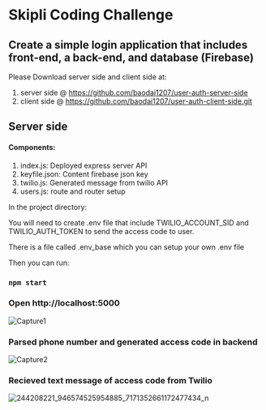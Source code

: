 # Skipli Coding Challenge
## Create a simple login application that includes front-end, a back-end, and database (Firebase)

Please Download server side and client side at:
1. server side @ https://github.com/baodai1207/user-auth-server-side
2. client side @ https://github.com/baodai1207/user-auth-client-side.git


## Server side
#### Components:
1. index.js: Deployed express server API
2. keyfile.json: Content firebase json key
3. twilio.js: Generated message from twilio API
4. users.js: route and router setup


In the project directory:

You will need to create .env file that include TWILIO_ACCOUNT_SID and TWILIO_AUTH_TOKEN to send the access code to user.

There is a file called .env_base which you can setup your own .env file

Then you can run:

### `npm start`

### Open http://localhost:5000

![Capture1](https://user-images.githubusercontent.com/25336029/136139375-22631eed-6199-4f74-8d30-1c6b6f9e7505.PNG)

### Parsed phone number and generated access code in backend

![Capture2](https://user-images.githubusercontent.com/25336029/136139380-cf4c6441-dc7a-472b-84b9-08f97341ece7.PNG)

### Recieved text message of access code from Twilio

![244208221_946574525954885_7171352661172477434_n](https://user-images.githubusercontent.com/25336029/136139432-d5b000c3-020b-4fa7-ae23-a26f0aac783e.jpg)
